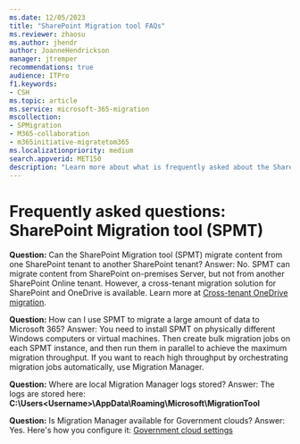 ```yaml
---
ms.date: 12/05/2023
title: "SharePoint Migration tool FAQs"
ms.reviewer: zhaosu
ms.author: jhendr
author: JoanneHendrickson
manager: jtremper
recommendations: true
audience: ITPro
f1.keywords:
- CSH
ms.topic: article
ms.service: microsoft-365-migration
mscollection: 
- SPMigration
- M365-collaboration
- m365initiative-migratetom365
ms.localizationpriority: medium
search.appverid: MET150
description: "Learn more about what is frequently asked about the SharePoint Migration tool."
---
```


# Frequently asked questions:  SharePoint Migration tool (SPMT)


**Question:** Can the SharePoint Migration tool (SPMT) migrate content from one SharePoint tenant to another SharePoint tenant?
Answer:  No. SPMT can migrate content from SharePoint on-premises Server, but not from another SharePoint Online tenant. However, a cross-tenant migration solution for SharePoint and OneDrive is available. Learn more at [Cross-tenant OneDrive migration](/microsoft-365/enterprise/cross-tenant-onedrive-migration).

**Question:** How can I use SPMT to migrate a large amount of data to Microsoft 365?
Answer: You need to install SPMT on physically different Windows computers or virtual machines. Then create bulk migration jobs on each SPMT instance, and then run them in parallel to achieve the maximum migration throughput. If you want to reach high throughput by orchestrating migration jobs automatically, use Migration Manager. 

**Question:** Where are local Migration Manager logs stored?
Answer: The logs are stored here: **C:\Users\<Username>\AppData\Roaming\Microsoft\MigrationTool**

**Question:** Is Migration Manager available for Government clouds?
Answer: Yes. Here's how you configure it: [Government cloud settings](spmt-install-issues#government-cloud-support)
